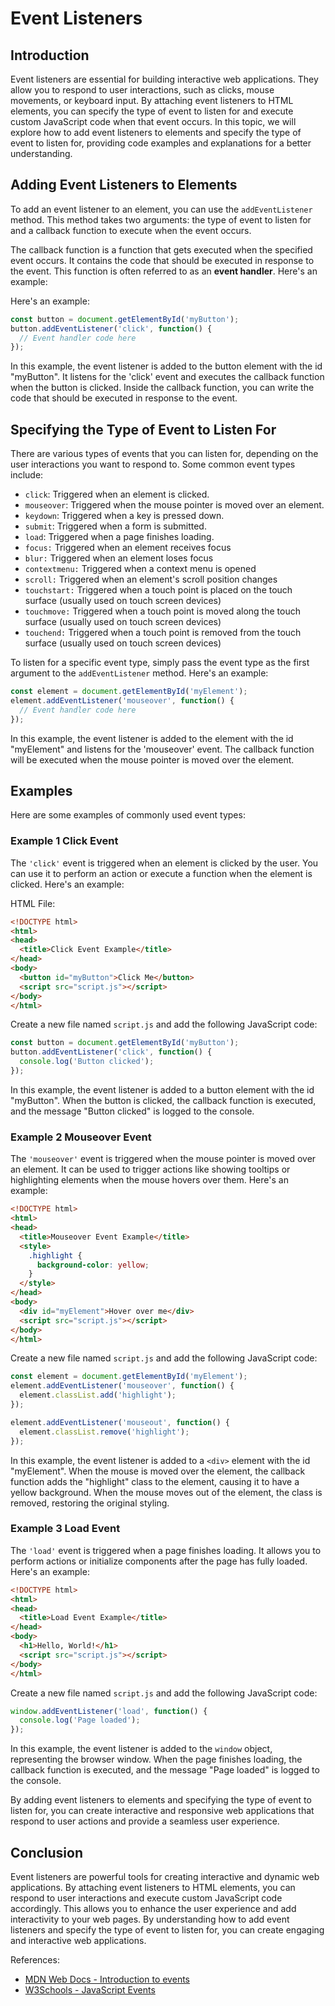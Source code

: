 # Event Listeners

## Introduction

Event listeners are essential for building interactive web applications. They allow you to respond to user interactions, such as clicks, mouse movements, or keyboard input. By attaching event listeners to HTML elements, you can specify the type of event to listen for and execute custom JavaScript code when that event occurs. In this topic, we will explore how to add event listeners to elements and specify the type of event to listen for, providing code examples and explanations for a better understanding.

## Adding Event Listeners to Elements

To add an event listener to an element, you can use the `addEventListener` method. This method takes two arguments: the type of event to listen for and a callback function to execute when the event occurs.

The callback function is a function that gets executed when the specified event occurs. It contains the code that should be executed in response to the event. This function is often referred to as an **event handler**. Here's an example:

Here's an example:

```javascript
const button = document.getElementById('myButton');
button.addEventListener('click', function() {
  // Event handler code here
});
```

In this example, the event listener is added to the button element with the id "myButton". It listens for the 'click' event and executes the callback function when the button is clicked. Inside the callback function, you can write the code that should be executed in response to the event.

## Specifying the Type of Event to Listen For

There are various types of events that you can listen for, depending on the user interactions you want to respond to. Some common event types include:

- `click`: Triggered when an element is clicked.
- `mouseover`: Triggered when the mouse pointer is moved over an element.
- `keydown`: Triggered when a key is pressed down.
- `submit`: Triggered when a form is submitted.
- `load`: Triggered when a page finishes loading.
- `focus:` Triggered when an element receives focus
- `blur:` Triggered when an element loses focus
- `contextmenu:` Triggered when a context menu is opened
- `scroll:` Triggered when an element's scroll position changes
- `touchstart:` Triggered when a touch point is placed on the touch surface (usually used on touch screen devices)
- `touchmove:` Triggered when a touch point is moved along the touch surface (usually used on touch screen devices)
- `touchend:` Triggered when a touch point is removed from the touch surface (usually used on touch screen devices)

To listen for a specific event type, simply pass the event type as the first argument to the `addEventListener` method. Here's an example:

```javascript
const element = document.getElementById('myElement');
element.addEventListener('mouseover', function() {
  // Event handler code here
});
```

In this example, the event listener is added to the element with the id "myElement" and listens for the 'mouseover' event. The callback function will be executed when the mouse pointer is moved over the element.

## Examples

Here are some examples of commonly used event types:

### Example 1 Click Event

The `'click'` event is triggered when an element is clicked by the user. You can use it to perform an action or execute a function when the element is clicked. Here's an example:

HTML File:
```html
<!DOCTYPE html>
<html>
<head>
  <title>Click Event Example</title>
</head>
<body>
  <button id="myButton">Click Me</button>
  <script src="script.js"></script>
</body>
</html>
```

Create a new file named `script.js` and add the following JavaScript code:

```javascript
const button = document.getElementById('myButton');
button.addEventListener('click', function() {
  console.log('Button clicked');
});
```

In this example, the event listener is added to a button element with the id "myButton". When the button is clicked, the callback function is executed, and the message "Button clicked" is logged to the console.

### Example 2 Mouseover Event

The `'mouseover'` event is triggered when the mouse pointer is moved over an element. It can be used to trigger actions like showing tooltips or highlighting elements when the mouse hovers over them. Here's an example:

```html
<!DOCTYPE html>
<html>
<head>
  <title>Mouseover Event Example</title>
  <style>
    .highlight {
      background-color: yellow;
    }
  </style>
</head>
<body>
  <div id="myElement">Hover over me</div>
  <script src="script.js"></script>
</body>
</html>
```

Create a new file named `script.js` and add the following JavaScript code:

```javascript
const element = document.getElementById('myElement');
element.addEventListener('mouseover', function() {
  element.classList.add('highlight');
});

element.addEventListener('mouseout', function() {
  element.classList.remove('highlight');
});
```

In this example, the event listener is added to a `<div>` element with the id "myElement". When the mouse is moved over the element, the callback function adds the "highlight" class to the element, causing it to have a yellow background. When the mouse moves out of the element, the class is removed, restoring the original styling.

### Example 3 Load Event

The `'load'` event is triggered when a page finishes loading. It allows you to perform actions or initialize components after the page has fully loaded. Here's an example:

```html
<!DOCTYPE html>
<html>
<head>
  <title>Load Event Example</title>
</head>
<body>
  <h1>Hello, World!</h1>
  <script src="script.js"></script>
</body>
</html>
```

Create a new file named `script.js` and add the following JavaScript code:

```javascript
window.addEventListener('load', function() {
  console.log('Page loaded');
});
```

In this example, the event listener is added to the `window` object, representing the browser window. When the page finishes loading, the callback function is executed, and the message "Page loaded" is logged to the console.

By adding event listeners to elements and specifying the type of event to listen for, you can create interactive and responsive web applications that respond to user actions and provide a seamless user experience.

## Conclusion

Event listeners are powerful tools for creating interactive and dynamic web applications. By attaching event listeners to HTML elements, you can respond to user interactions and execute custom JavaScript code accordingly. This allows you to enhance the user experience and add interactivity to your web pages. By understanding how to add event listeners and specify the type of event to listen for, you can create engaging and interactive web applications.

References:
- [MDN Web Docs - Introduction to events](https://developer.mozilla.org/en-US/docs/Learn/JavaScript/Building_blocks/Events)
- [W3Schools - JavaScript Events](https://www.w3schools.com/js/js_events.asp)
